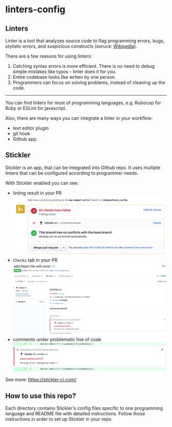 # linters-config

## Linters

Linter is a tool that analyzes source code to flag programming errors, bugs, stylistic errors, and suspicious constructs (soruce: [Wikipedia](https://en.wikipedia.org/wiki/Lint_(software))).

There are a few reasons for using linters:

1. Catching syntax errors is more efficient. There is no need to debug simple mistakes like typos - linter does it for you.
2. Entire codebase looks like wrtten by one person.
3. Programmers can focus on solving problems, instead of cleaning up the code.

--------------

You can find linters for most of programming languages, e.g. Rubocop for Ruby or ESLint for javascript.


Also, there are many ways you can integrate a linter in your workflow:
- text editor plugin
- git hook
- Github app.


## Stickler

Stickler is an app, that can be integrated into Github repo. It uses multiple linters that can be configured according to programmer needs.

With Stickler enabled you can see:

- linting result in your PR
![screenshot](./assets/images/result.png)
- `Checks` tab in your PR
![screenshot](./assets/images/checks.png)
- comments under problematic line of code
![screenshot](./assets/images/comment.png)


See more: https://stickler-ci.com/

## How to use this repo?

Each directory contains Stickler's config files specific to one programming language and README file with detailed instructions. Follow those instructions in order to set up Stickler in your repo.
